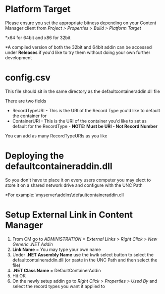 # Platform Target
Please ensure you set the appropriate bitness depending on your Content Manager client from <i>Project > Properties > Build > Platform Target</i>

*x64 for 64bit and x86 for 32bit

*A compiled version of both the 32bit and 64bit addin can be accessed under <b>Releases</b> if you'd like to try them without doing your own further development

# config.csv
This file should sit in the same directory as the defaultcontaineraddin.dll file

There are two fields
* RecordTypeURI - This is the URI of the Record Type you'd like to default the container for
* ContainerURI - This is the URI of the container you'd like to set as default for the RecordType - <b>NOTE: Must be URI - Not Record Number</b>

You can add as many RecordTypeURIs as you like

# Deploying the defaultcontaineraddin.dll
So you don't have to place it on every users computer you may elect to store it on a shared network drive and configure with the UNC Path

*For example: \\myserver\addins\defaultcontaineraddin.dll

# Setup External Link in Content Manager
1. From CM go to <i>ADMINISTRATION > External Links > Right Click > New Generic .NET Addin</i>
2. <b>Link Name</b> = You may type your own name
3. Under <b>.NET Assembly Name</b> use the kwik select button to select the defaultcontaineraddin.dll (or paste in the UNC Path and then select the file)
4. <b>.NET Class Name</b> = DefaultContainerAddin
5. Hit OK
6. On the newly setup addin go to <i>Right Click > Properties > Used By</i> and select the record types you want it applied to

